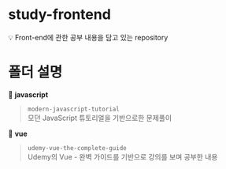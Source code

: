 # study-frontend

💡 Front-end에 관한 공부 내용을 담고 있는 repository

# 폴더 설명

📁 **javascript**

> `modern-javascript-tutorial`
<br>  모던 JavaScript 튜토리얼을 기반으로한 문제풀이

📁 **vue**

> `udemy-vue-the-complete-guide`
<br>  Udemy의 Vue - 완벽 가이드를 기반으로 강의를 보며 공부한 내용
